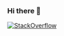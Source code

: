 ### Hi there 👋


[![StackOverflow][SO_Badge]][1]

[SO_Badge]: https://stackoverflow-badge.vercel.app/?userID=87713 "StackOverflow reputation"
[1]: https://stackoverflow.com/users/87713/wasitshafi

<!--
- 🔭 I’m currently working on ...
- 🌱 I’m currently learning ...
- 👯 I’m looking to collaborate on ...
- 🤔 I’m looking for help with ...
- 💬 Ask me about ...
- 📫 How to reach me: ...
- 😄 Pronouns: ...
- ⚡ Fun fact: ...
-->

